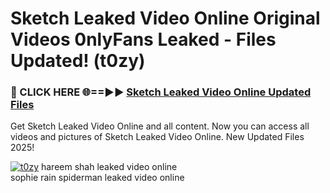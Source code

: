 # Sketch Leaked Video Online Original Videos 0nlyFans Leaked - Files Updated! (t0zy)

<h3>🔴 CLICK HERE 🌐==►► <a href="https://tinyurl.com/3hn5wdd3" rel="nofollow">Sketch Leaked Video Online Updated Files</a></h3>

Get Sketch Leaked Video Online and all content. Now you can access all videos and pictures of Sketch Leaked Video Online. New Updated Files 2025!

[![t0zy](https://i.imgur.com/4HnBqBT.gif)](https://tinyurl.com/3hn5wdd3)
hareem shah leaked video online<br>
sophie rain spiderman leaked video online